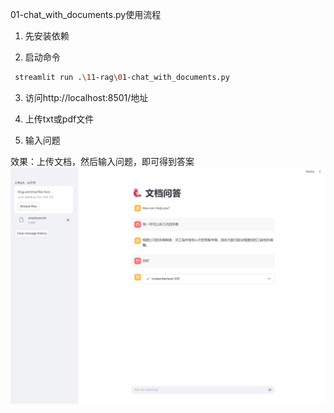 01-chat_with_documents.py使用流程

1. 先安装依赖

2. 启动命令
```bash
 streamlit run .\11-rag\01-chat_with_documents.py
```

3. 访问http://localhost:8501/地址


4. 上传txt或pdf文件

5. 输入问题

效果：上传文档，然后输入问题，即可得到答案
![img.png](img.png)